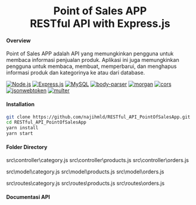 <h1 align="center">Point of Sales APP <br>RESTful API with Express.js</h1>

#### Overview

Point of Sales APP adalah API yang memungkinkan pengguna untuk membaca informasi penjualan produk. Aplikasi ini juga memungkinkan pengguna untuk membaca, membuat, memperbarui, dan menghapus informasi produk dan kategorinya ke atau dari database.


[![Node.js](https://img.shields.io/badge/Node.js-v.12.14.1-green.svg?style=flat-square&logo=appveyor)](https://nodejs.org/) [![Express.js](https://img.shields.io/badge/Express.js-4.17.1-orange.svg?style=flat-square&logo=appveyor)](https://expressjs.com/en/starter/installing.html) [![MySQL](https://img.shields.io/badge/mysql-v4.9.2-blue?style=flat-square&logo=appveyor)](https://www.npmjs.com/package/mysql) [![body-parser](https://img.shields.io/badge/body--parser-v1.19.0-red?style=flat-square&logo=appveyor)](https://www.npmjs.com/package/body-parser) [![morgan](https://img.shields.io/badge/morgan-v1.9.1-success?style=flat-square&logo=appveyor)](https://www.npmjs.com/package/body-parser) [![cors](https://img.shields.io/badge/cors-v2.8.5-blueviolet?style=flat-square&logo=appveyor)](https://www.npmjs.com/package/cors) [![jsonwebtoken](https://img.shields.io/badge/jsonwebtoken-v8.5.1-blue?style=flat-square&logo=appveyor)](https://www.npmjs.com/package/jsonwebtoken) [![multer](https://img.shields.io/badge/multer-v1.4.2-success?style=flat-square&logo=appveyor)](https://www.npmjs.com/package/multer)



#### Installation

```bash
git clone https://github.com/najihmld/RESTful_API_PointOfSalesApp.git
cd RESTful_API_PointOfSalesApp
yarn install
yarn start
```

#### Folder Directory
src\controller\category.js
src\controller\products.js
src\controller\orders.js

src\model\category.js
src\model\products.js
src\model\orders.js

src\routes\category.js
src\routes\products.js
src\routes\orders.js


#### Documentasi API



